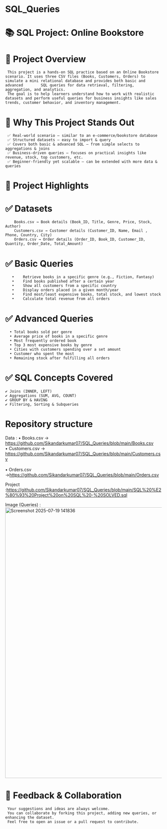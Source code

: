 # SQL_Queries 

# 📚 SQL Project: Online Bookstore

   # 📖 Project Overview

     This project is a hands-on SQL practice based on an Online Bookstore scenario. It uses three CSV files (Books, Customers, Orders) to simulate a mini relational database and provides both basic and advanced        SQL queries for data retrieval, filtering, aggregation, and analytics.
     The goal is to help learners understand how to work with realistic datasets and perform useful queries for business insights like sales trends, customer behavior, and inventory management.

# 🌟 Why This Project Stands Out

     ✅ Real-world scenario – similar to an e-commerce/bookstore database
     ✅ Structured datasets – easy to import & query
     ✅ Covers both basic & advanced SQL – from simple selects to aggregations & joins
     ✅ Business-driven queries – focuses on practical insights like revenue, stock, top customers, etc.
     ✅ Beginner-friendly yet scalable – can be extended with more data & queries

# 🔑 Project Highlights

   # ✅ Datasets
        Books.csv → Book details (Book_ID, Title, Genre, Price, Stock, Author)
        Customers.csv → Customer details (Customer_ID, Name, Email , Phone, Country, City)
        Orders.csv → Order details (Order_ID, Book_ID, Customer_ID, Quantity, Order_Date, Total_Amount)


  # ✅ Basic Queries
       •	Retrieve books in a specific genre (e.g., Fiction, Fantasy)
       •	Find books published after a certain year
       •	Show all customers from a specific country
       •	Display orders placed in a given month/year
       •	Find most/least expensive books, total stock, and lowest stock
       •	Calculate total revenue from all orders

 # ✅ Advanced Queries

      •	Total books sold per genre
      •	Average price of books in a specific genre
      •	Most frequently ordered book
      •	Top 3 most expensive books by genre
      •	Cities with customers spending over a set amount
      •	Customer who spent the most
      •	Remaining stock after fulfilling all orders


# ✅ SQL Concepts Covered

    ✔ Joins (INNER, LEFT)
    ✔ Aggregations (SUM, AVG, COUNT)
    ✔ GROUP BY & HAVING
    ✔ Filtering, Sorting & Subqueries 

#  Repository structure 
   Data : 
    •	Books.csv →  https://github.com/Sikandarkumar07/SQL_Queries/blob/main/Books.csv<br/>
    •	Customers.csv →  https://github.com/Sikandarkumar07/SQL_Queries/blob/main/Customers.csv<br/>  
    •	Orders.csv →https://github.com/Sikandarkumar07/SQL_Queries/blob/main/Orders.csv <br/>
         
  Project :https://github.com/Sikandarkumar07/SQL_Queries/blob/main/SQL%20%E2%80%93%20Project%20on%20SQL%20-%20SOLVED.sql
  
  Image (Queries) :<img width="1614" height="871" alt="Screenshot 2025-07-19 141836" src="https://github.com/user-attachments/assets/d49e0324-26ff-4a94-a1cf-b808a2fd4f39" />


# 🤝 Feedback & Collaboration

     Your suggestions and ideas are always welcome.
     You can collaborate by forking this project, adding new queries, or enhancing the dataset.
     Feel free to open an issue or a pull request to contribute.
